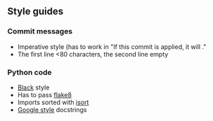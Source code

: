 ## Style guides

### Commit messages

- Imperative style (has to work in "If this commit is applied, it will <commit message>."
- The first line <80 characters, the second line empty

### Python code

- [Black](https://github.com/psf/black) style
- Has to pass [flake8](https://gitlab.com/pycqa/flake8)
- Imports sorted with [isort](https://github.com/timothycrosley/isort)
- [Google style](https://google.github.io/styleguide/pyguide.html#38-comments-and-docstrings) docstrings
